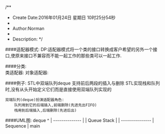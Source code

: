 /**
* Create Date:2016年01月24日 星期日 10时25分54秒
* 
* Author:Norman
* 
* Description: 
*/

####适配器模式:
    DP:适配器模式将一个类的接口转换成客户希望的另外一个接口,使原来接口不兼容而不能一起工作的那些类可以一起工作.
    
####分类:  
    类适配器:
    对象适配器:

####例子:
    STL中双端队列deque 支持前后两段的插入与删除
    STL实现栈和队列时,没有从头开始定义它们而是直接使用双端队列实现的

    双端队列(deque)扮演适配器角色:
        队列用到它的后端插入,前端删除(先进先出FIFO)
        栈用到后端插入,后端删除(先进后出)


####UML图:
                            deque
                              ^
                              |
                        --------------
                        |             |
                    Queue          Stack
                        |             |
                        ---------------
                               |
                            Sequence
                               |
                             main


